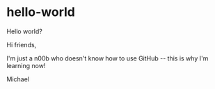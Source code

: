 # hello-world
Hello world?

Hi friends,

I'm just a n00b who doesn't know how to use GitHub -- this is why I'm learning now!

Michael
